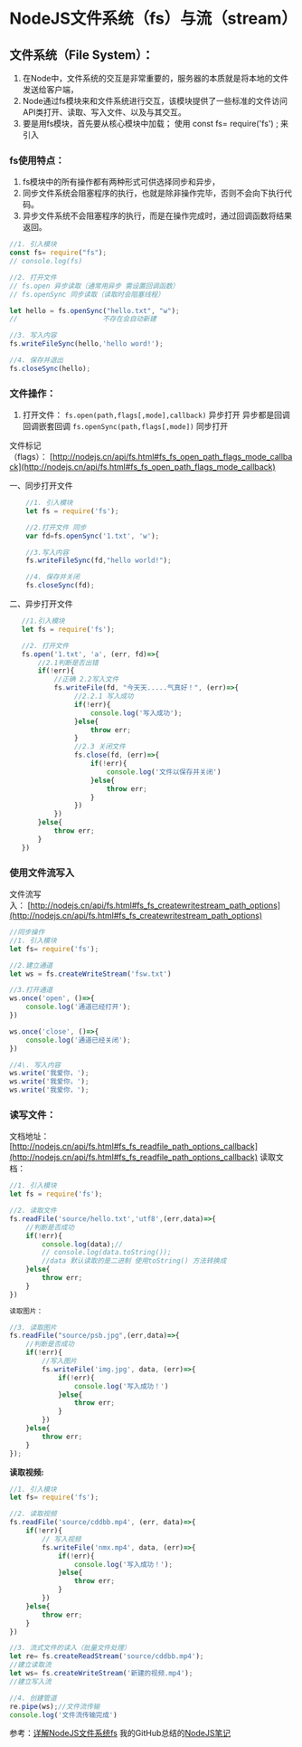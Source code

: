 # NodeJS文件系统（fs）与流（stream）

## **文件系统（File System）：**

1.  在Node中，文件系统的交互是非常重要的，服务器的本质就是将本地的文件发送给客户端，
2.  Node通过fs模块来和文件系统进行交互，该模块提供了一些标准的文件访问API类打开、读取、写入文件、以及与其交互。
3.  要是用fs模块，首先要从核心模块中加载； 使用 const fs= require('fs') ; 来引入

### fs使用特点：

1.  fs模块中的所有操作都有两种形式可供选择同步和异步，
2.  同步文件系统会阻塞程序的执行，也就是除非操作完毕，否则不会向下执行代码。
3.  异步文件系统不会阻塞程序的执行，而是在操作完成时，通过回调函数将结果返回。

```js
//1. 引入模块
const fs= require("fs");
// console.log(fs)

//2. 打开文件
// fs.open 异步读取（通常用异步 需设置回调函数）  
// fs.openSync 同步读取（读取时会阻塞线程）

let hello = fs.openSync("hello.txt", "w");
//                     不存在会自动新建

//3. 写入内容
fs.writeFileSync(hello,'hello word!');

//4. 保存并退出
fs.closeSync(hello);

```
 [](https://github.com/AnsonZnl/StudyNodeJS/blob/master/%E8%AF%BE%E7%A8%8B%E7%AC%94%E8%AE%B0/%E8%AF%BE%E6%97%B630-%E8%AF%BE%E6%97%B634%E7%AC%94%E8%AE%B0.md#%E8%AF%BE%E6%97%B631)

### 文件操作：

1.  打开文件： 
`fs.open(path,flags[,mode],callback)`
 异步打开 异步都是回调 回调嵌套回调
`fs.openSync(path,flags[,mode])`
同步打开 
    

文件标记（flags）： [http://nodejs.cn/api/fs.html#fs_fs_open_path_flags_mode_callback](http://nodejs.cn/api/fs.html#fs_fs_open_path_flags_mode_callback)


一、同步打开文件
```js
    //1. 引入模块 
    let fs = require('fs');

    //2.打开文件 同步
    var fd=fs.openSync('1.txt', 'w');

    //3.写入内容
    fs.writeFileSync(fd,"hello world!"); 

    //4. 保存并关闭
    fs.closeSync(fd);
```
 二、异步打开文件
```js
   //1.引入模块
   let fs = require('fs');

   //2. 打开文件
   fs.open('1.txt', 'a', (err, fd)=>{
       //2.1判断是否出错
       if(!err){
           //正确 2.2写入文件
           fs.writeFile(fd, "今天天.....气真好！", (err)=>{
                //2.2.1 写入成功
                if(!err){
                    console.log('写入成功');
                }else{
                    throw err;
                }
                //2.3 关闭文件
                fs.close(fd, (err)=>{
                    if(!err){
                        console.log('文件以保存并关闭')
                    }else{
                        throw err;
                    }
                })
           })
       }else{
           throw err;
       }
   })

```
[](https://github.com/AnsonZnl/StudyNodeJS/blob/master/%E8%AF%BE%E7%A8%8B%E7%AC%94%E8%AE%B0/%E8%AF%BE%E6%97%B630-%E8%AF%BE%E6%97%B634%E7%AC%94%E8%AE%B0.md#%E8%AF%BE%E6%97%B632)
### 使用文件流写入
文件流写入： [http://nodejs.cn/api/fs.html#fs_fs_createwritestream_path_options](http://nodejs.cn/api/fs.html#fs_fs_createwritestream_path_options)

```js
//同步操作
//1. 引入模块
let fs= require('fs');

//2.建立通道
let ws = fs.createWriteStream('fsw.txt')

//3.打开通道
ws.once('open', ()=>{
    console.log('通道已经打开');
})

ws.once('close', ()=>{
    console.log('通道已经关闭');
})

//4\. 写入内容
ws.write('我爱你，');
ws.write('我爱你，');
ws.write('我爱你，');

```

 [](https://github.com/AnsonZnl/StudyNodeJS/blob/master/%E8%AF%BE%E7%A8%8B%E7%AC%94%E8%AE%B0/%E8%AF%BE%E6%97%B630-%E8%AF%BE%E6%97%B634%E7%AC%94%E8%AE%B0.md#%E8%AF%BE%E6%97%B633)

### 读写文件： 
文档地址：[http://nodejs.cn/api/fs.html#fs_fs_readfile_path_options_callback](http://nodejs.cn/api/fs.html#fs_fs_readfile_path_options_callback)
读取文档：

```js
//1. 引入模块
let fs = require('fs');

//2. 读取文件
fs.readFile('source/hello.txt','utf8',(err,data)=>{
    //判断是否成功
    if(!err){
        console.log(data);//
        // console.log(data.toString());
        //data 默认读取的是二进制 使用toString() 方法转换成
    }else{
        throw err;
    }
})

读取图片：

//3. 读取图片
fs.readFile("source/psb.jpg",(err,data)=>{
    //判断是否成功
    if(!err){
        //写入图片
        fs.writeFile('img.jpg', data, (err)=>{
            if(!err){
                console.log('写入成功！')
            }else{
                throw err;
            }
        })
    }else{
        throw err;
    }
});

```

[](https://github.com/AnsonZnl/StudyNodeJS/blob/master/%E8%AF%BE%E7%A8%8B%E7%AC%94%E8%AE%B0/%E8%AF%BE%E6%97%B630-%E8%AF%BE%E6%97%B634%E7%AC%94%E8%AE%B0.md#%E8%AF%BE%E6%97%B634)

**读取视频:**

```js
//1. 引入模块
let fs= require('fs');

//2. 读取视频
fs.readFile('source/cddbb.mp4', (err, data)=>{
    if(!err){
        // 写入视频
        fs.writeFile('nmx.mp4', data, (err)=>{
            if(!err){
                console.log('写入成功！');
            }else{
                throw err;
            }
        })
    }else{
        throw err;
    }
})

//3. 流式文件的读入（批量文件处理）
let re= fs.createReadStream('source/cddbb.mp4');
//建立读取流
let ws= fs.createWriteStream('新建的视频.mp4');
//建立写入流

//4. 创建管道
re.pipe(ws);//文件流传输
console.log('文件流传输完成')
```
参考：[详解NodeJS文件系统fs](https://www.jb51.net/article/133553.htm)
我的GitHub总结的[NodeJS笔记](https://github.com/AnsonZnl/StudyNodeJS)
